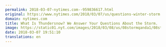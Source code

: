 ```yaml
---
permalink: 2018-03-07-nytimes.com--959836617.html
original: https://www.nytimes.com/2018/03/07/us/questions-winter-storm.html?partner=rss&amp;emc=rss
domain: nytimes.com
title: What Is Thundersnow? We Answer Your Questions About the Storm.
image: https://static01.nyt.com/images/2018/03/08/us/08stormqanda1/08stormqanda1-mediumThreeByTwo440.jpg
date: 2018-03-07 19:51:10
translations: en
---
```



